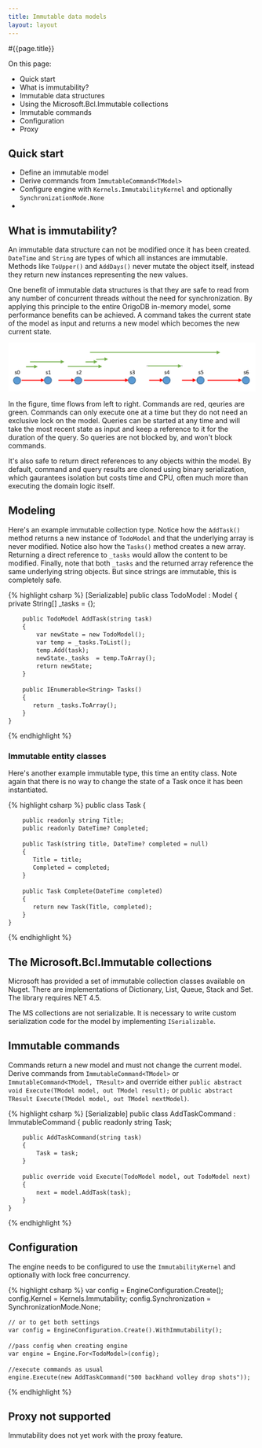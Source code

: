 ```yaml
---
title: Immutable data models
layout: layout
---
```

#{{page.title}}

On this page:

* Quick start
* What is immutability?
* Immutable data structures
* Using the Microsoft.Bcl.Immutable collections
* Immutable commands
* Configuration
* Proxy


## Quick start
* Define an immutable model
* Derive commands from `ImmutableCommand<TModel>`
* Configure engine with `Kernels.ImmutabilityKernel` and optionally `SynchronizationMode.None`
* 

## What is immutability?
An immutable data structure can not be modified once it has been created. `DateTime` and `String` are types of which
all instances are immutable. Methods like `ToUpper()` and `AddDays()` never mutate the object itself, instead they
return new instances representing the new values. 

One benefit of immutable data structures is that they are safe to read from any number of concurrent threads without the need
for synchronization. By applying this principle to the entire OrigoDB in-memory model, some performance benefits can be achieved.
A command takes the current state of the model as input and returns a new model which becomes the new current state.


![image](concurrency.png)

In the figure, time flows from left to right. Commands are red, qeuries are green. Commands can only execute one at a time but they
do not need an exclusive lock on the model. Queries can be started at any time and will take the most recent state as input
and keep a reference to it for the duration of the query. So queries are not blocked by, and won't block commands.

It's also safe to return direct references to any objects within the model. By default, command and query results are cloned
using binary serialization, which gaurantees isolation but costs time and CPU, often much more than executing the domain logic itself.

## Modeling
Here's an example immutable collection type. Notice how the `AddTask()` method returns a new instance of `TodoModel` and that the underlying array
is never modified. Notice also how the `Tasks()` method creates a new array. Returning a direct reference to `_tasks` would allow the
content to be modified. Finally, note that both `_tasks` and the returned array reference the same underlying string objects. But since
strings are immutable, this is completely safe.

{% highlight csharp %}
    [Serializable]
	public class TodoModel : Model
	{
		private String[] _tasks = {};
		
		public TodoModel AddTask(string task)
		{
			var newState = new TodoModel();
			var temp = _tasks.ToList();
			temp.Add(task);
			newState._tasks  = temp.ToArray();
			return newState;
		}
		
		public IEnumerable<String> Tasks()
		{
		   return _tasks.ToArray();
		}
	}
{% endhighlight %}

### Immutable entity classes

Here's another example immutable type, this time an entity class. Note again that there is no way to change
the state of a Task once it has been instantiated.

{% highlight csharp %}
	public class Task
	{

		public readonly string Title;
		public readonly DateTime? Completed;
		
		public Task(string title, DateTime? completed = null)
		{
		   Title = title;
		   Completed = completed;
		}
		
		public Task Complete(DateTime completed)
		{
		   return new Task(Title, completed);
		}
	}
{% endhighlight %}


## The Microsoft.Bcl.Immutable collections
Microsoft has provided a set of immutable collection classes available on Nuget. There are implementations of Dictionary, List, Queue,
Stack and Set. The library requires NET 4.5.

The MS collections are not serializable. It is necessary to write custom serialization code for the model by
implementing `ISerializable`.

## Immutable commands
Commands return a new model and must not change the current model. Derive commands from `ImmutableCommand<TModel>` or `ImmutableCommand<TModel, TResult>`
and override either `public abstract void Execute(TModel model, out TModel result);` or `public abstract TResult Execute(TModel model, out TModel nextModel)`.

{% highlight csharp %}
    [Serializable]
    public class AddTaskCommand : ImmutableCommand<TodoModel>
    {
		public readonly string Task;
	  
		public AddTaskCommand(string task)
		{
			Task = task;
		}

		public override void Execute(TodoModel model, out TodoModel next)
		{
			next = model.AddTask(task);
		}
    }
{% endhighlight %}

## Configuration
The engine needs to be configured to use the `ImmutabilityKernel` and optionally with lock free concurrency.

{% highlight csharp %}
	var config = EngineConfiguration.Create();
	config.Kernel = Kernels.Immutability;
	config.Synchronization = SynchronizationMode.None;

	// or to get both settings
	var config = EngineConfiguration.Create().WithImmutability();

	//pass config when creating engine
	var engine = Engine.For<TodoModel>(config);
	
	//execute commands as usual
	engine.Execute(new AddTaskCommand("500 backhand volley drop shots"));
{% endhighlight %}
   
## Proxy not supported
Immutability does not yet work with the proxy feature.

